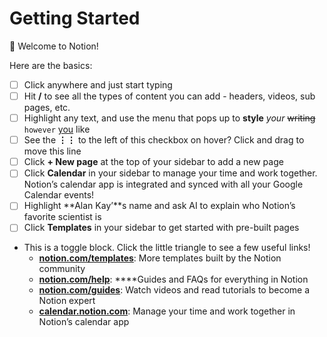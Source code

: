 # Getting Started

👋 Welcome to Notion!

Here are the basics:

- [ ]  Click anywhere and just start typing
- [ ]  Hit **/** to see all the types of content you can add - headers, videos, sub pages, etc.
- [ ]  Highlight any text, and use the menu that pops up to **style** *your* ~~writing~~ `however` [you](https://www.notion.so/product) like
- [ ]  See the **⋮⋮** to the left of this checkbox on hover? Click and drag to move this line
- [ ]  Click **+ New page** at the top of your sidebar to add a new page
- [ ]  Click **Calendar** in your sidebar to manage your time and work together. Notion’s calendar app is integrated and synced with all your Google Calendar events!
- [ ]  Highlight **Alan Kay’**s name and ask AI to explain who Notion’s favorite scientist is
- [ ]  Click **Templates** in your sidebar to get started with pre-built pages
- This is a toggle block. Click the little triangle to see a few useful links!
    - [**notion.com/templates**](https://www.notion.so/templates): More templates built by the Notion community
    - [**notion.com/help**](https://www.notion.so/help): ****Guides and FAQs for everything in Notion
    - [**notion.com/guides**](http://notion.com/guides): Watch videos and read tutorials to become a Notion expert
    - [**calendar.notion.com**](http://calendar.notion.so): Manage your time and work together in Notion’s calendar app